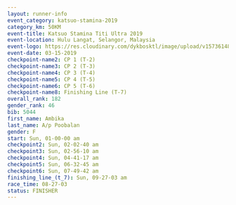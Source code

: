 ```yaml
---
layout: runner-info 
event_category: katsuo-stamina-2019 
category_km: 50KM 
event-title: Katsuo Stamina Titi Ultra 2019 
event-location: Hulu Langat, Selangor, Malaysia 
event-logo: https://res.cloudinary.com/dykbosktl/image/upload/v1573614825/Logo/Logo_p7ft6n.png
event-date: 03-15-2019 
checkpoint-name2: CP 1 (T-2) 
checkpoint-name3: CP 2 (T-3) 
checkpoint-name4: CP 3 (T-4) 
checkpoint-name5: CP 4 (T-5) 
checkpoint-name6: CP 5 (T-6) 
checkpoint-name8: Finishing Line (T-7) 
overall_rank: 182
gender_rank: 46
bib: 5044
first_name: Ambika
last_name: A/p Poobalan
gender: F
start: Sun, 01-00-00 am
checkpoint2: Sun, 02-02-40 am
checkpoint3: Sun, 02-56-10 am
checkpoint4: Sun, 04-41-17 am
checkpoint5: Sun, 06-32-45 am
checkpoint6: Sun, 07-49-42 am
finishing_line_(t_7): Sun, 09-27-03 am
race_time: 08-27-03
status: FINISHER
---
```

